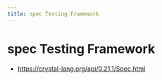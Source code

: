 ```yaml
---
title: spec Testing Framework
---
```


# spec Testing Framework

- <https://crystal-lang.org/api/0.21.1/Spec.html>
